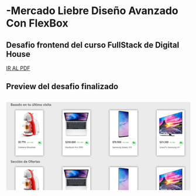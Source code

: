 # -Mercado Liebre Diseño Avanzado Con FlexBox

## Desafio frontend del curso FullStack de Digital House


<a href="https://github.com/ROBERT-Gimenez/Trabajos_Practicos_Formar/blob/master/8-Mercado_Liebre_4_Flexbox/Objetivo/M04C05%20-%20Ejercitaci%C3%B3n_Mercado_Liebre_4_Flexbox.pdf">IR AL PDF</a>

<h2>Preview del desafio finalizado<h2>

<img src="https://github.com/ROBERT-Gimenez/Trabajos_Practicos_Formar/blob/master/8-Mercado_Liebre_4_Flexbox/public/images/preview.PNG">
